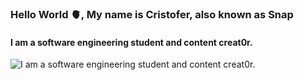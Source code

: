### Hello World 🫀, My name is Cristofer, also known as Snap
#### I am a software engineering student and content creat0r.
![I am a software engineering student and content creat0r.](https://i.pinimg.com/originals/69/b2/ed/69b2edb9cc3570f23aa830cfcb44c994.gif)

